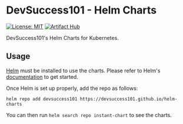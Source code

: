 # DevSuccess101 - Helm Charts

[![License: MIT](https://img.shields.io/badge/License-MIT-yellow.svg)](https://opensource.org/licenses/MIT)
[![Artifact Hub](https://img.shields.io/endpoint?url=https://artifacthub.io/badge/repository/devsuccess101)](https://artifacthub.io/packages/search?repo=devsuccess101)

DevSuccess101's Helm Charts for Kubernetes.

## Usage

[Helm](https://helm.sh) must be installed to use the charts.
Please refer to Helm's [documentation](https://helm.sh/docs/) to get started.

Once Helm is set up properly, add the repo as follows:

```console
helm repo add devsuccess101 https://devsuccess101.github.io/helm-charts
```

You can then run `helm search repo instant-chart` to see the charts.
